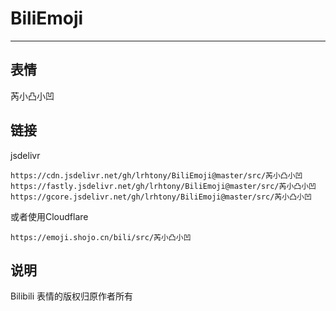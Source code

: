 # BiliEmoji
---
## 表情
芮小凸小凹
## 链接
jsdelivr
```
https://cdn.jsdelivr.net/gh/lrhtony/BiliEmoji@master/src/芮小凸小凹
https://fastly.jsdelivr.net/gh/lrhtony/BiliEmoji@master/src/芮小凸小凹
https://gcore.jsdelivr.net/gh/lrhtony/BiliEmoji@master/src/芮小凸小凹
```
或者使用Cloudflare
```
https://emoji.shojo.cn/bili/src/芮小凸小凹
```
## 说明
Bilibili 表情的版权归原作者所有
